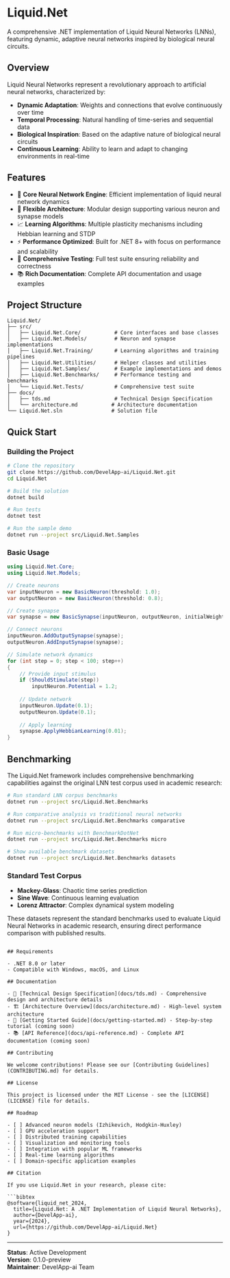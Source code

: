 # Liquid.Net

A comprehensive .NET implementation of Liquid Neural Networks (LNNs), featuring dynamic, adaptive neural networks inspired by biological neural circuits.

## Overview

Liquid Neural Networks represent a revolutionary approach to artificial neural networks, characterized by:
- **Dynamic Adaptation**: Weights and connections that evolve continuously over time
- **Temporal Processing**: Natural handling of time-series and sequential data
- **Biological Inspiration**: Based on the adaptive nature of biological neural circuits
- **Continuous Learning**: Ability to learn and adapt to changing environments in real-time

## Features

- 🧠 **Core Neural Network Engine**: Efficient implementation of liquid neural network dynamics
- 🔗 **Flexible Architecture**: Modular design supporting various neuron and synapse models
- 📈 **Learning Algorithms**: Multiple plasticity mechanisms including Hebbian learning and STDP
- ⚡ **Performance Optimized**: Built for .NET 8+ with focus on performance and scalability
- 🧪 **Comprehensive Testing**: Full test suite ensuring reliability and correctness
- 📚 **Rich Documentation**: Complete API documentation and usage examples

## Project Structure

```
Liquid.Net/
├── src/
│   ├── Liquid.Net.Core/           # Core interfaces and base classes
│   ├── Liquid.Net.Models/         # Neuron and synapse implementations
│   ├── Liquid.Net.Training/       # Learning algorithms and training pipelines
│   ├── Liquid.Net.Utilities/      # Helper classes and utilities
│   ├── Liquid.Net.Samples/        # Example implementations and demos
│   ├── Liquid.Net.Benchmarks/     # Performance testing and benchmarks
│   └── Liquid.Net.Tests/          # Comprehensive test suite
├── docs/
│   ├── tds.md                     # Technical Design Specification
│   └── architecture.md           # Architecture documentation
└── Liquid.Net.sln                # Solution file
```

## Quick Start

### Building the Project

```bash
# Clone the repository
git clone https://github.com/DevelApp-ai/Liquid.Net.git
cd Liquid.Net

# Build the solution
dotnet build

# Run tests
dotnet test

# Run the sample demo
dotnet run --project src/Liquid.Net.Samples
```

### Basic Usage

```csharp
using Liquid.Net.Core;
using Liquid.Net.Models;

// Create neurons
var inputNeuron = new BasicNeuron(threshold: 1.0);
var outputNeuron = new BasicNeuron(threshold: 0.8);

// Create synapse
var synapse = new BasicSynapse(inputNeuron, outputNeuron, initialWeight: 0.5);

// Connect neurons
inputNeuron.AddOutputSynapse(synapse);
outputNeuron.AddInputSynapse(synapse);

// Simulate network dynamics
for (int step = 0; step < 100; step++)
{
    // Provide input stimulus
    if (ShouldStimulate(step))
        inputNeuron.Potential = 1.2;
    
    // Update network
    inputNeuron.Update(0.1);
    outputNeuron.Update(0.1);
    
    // Apply learning
    synapse.ApplyHebbianLearning(0.01);
}
```

## Benchmarking

The Liquid.Net framework includes comprehensive benchmarking capabilities against the original LNN test corpus used in academic research:

```bash
# Run standard LNN corpus benchmarks
dotnet run --project src/Liquid.Net.Benchmarks

# Run comparative analysis vs traditional neural networks
dotnet run --project src/Liquid.Net.Benchmarks comparative

# Run micro-benchmarks with BenchmarkDotNet
dotnet run --project src/Liquid.Net.Benchmarks micro

# Show available benchmark datasets
dotnet run --project src/Liquid.Net.Benchmarks datasets
```

### Standard Test Corpus

- **Mackey-Glass**: Chaotic time series prediction
- **Sine Wave**: Continuous learning evaluation  
- **Lorenz Attractor**: Complex dynamical system modeling

These datasets represent the standard benchmarks used to evaluate Liquid Neural Networks in academic research, ensuring direct performance comparison with published results.
```

## Requirements

- .NET 8.0 or later
- Compatible with Windows, macOS, and Linux

## Documentation

- 📖 [Technical Design Specification](docs/tds.md) - Comprehensive design and architecture details
- 🏗️ [Architecture Overview](docs/architecture.md) - High-level system architecture
- 🚀 [Getting Started Guide](docs/getting-started.md) - Step-by-step tutorial (coming soon)
- 📚 [API Reference](docs/api-reference.md) - Complete API documentation (coming soon)

## Contributing

We welcome contributions! Please see our [Contributing Guidelines](CONTRIBUTING.md) for details.

## License

This project is licensed under the MIT License - see the [LICENSE](LICENSE) file for details.

## Roadmap

- [ ] Advanced neuron models (Izhikevich, Hodgkin-Huxley)
- [ ] GPU acceleration support
- [ ] Distributed training capabilities
- [ ] Visualization and monitoring tools
- [ ] Integration with popular ML frameworks
- [ ] Real-time learning algorithms
- [ ] Domain-specific application examples

## Citation

If you use Liquid.Net in your research, please cite:

```bibtex
@software{liquid_net_2024,
  title={Liquid.Net: A .NET Implementation of Liquid Neural Networks},
  author={DevelApp-ai},
  year={2024},
  url={https://github.com/DevelApp-ai/Liquid.Net}
}
```

---

**Status**: Active Development  
**Version**: 0.1.0-preview  
**Maintainer**: DevelApp-ai Team
